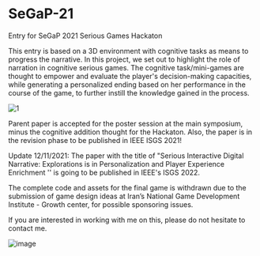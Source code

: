 # SeGaP-21
Entry for SeGaP 2021 Serious Games Hackaton 

This entry is based on a 3D environment with cognitive tasks as means to progress the narrative. In this project, we set out to highlight the role of narration in cognitive serious games. The cognitive task/mini-games are thought to empower and evaluate the player's decision-making capacities, while generating a personalized ending based on her performance in the course of the game, to further instill the knowledge gained in the process.

![1](https://user-images.githubusercontent.com/47105113/140274683-1046de13-2028-4c38-b76c-3585628d28ed.JPG)

Parent paper is accepted for the poster session at the main symposium, minus the cognitive addition thought for the Hackaton. 
Also, the paper is in the revision phase to be published in IEEE ISGS 2021!

Update 12/11/2021: The paper with the title of "Serious Interactive Digital Narrative: Explorations is in Personalization and Player Experience Enrichment '' is going to be published in IEEE's ISGS 2022.

The complete code and assets for the final game is withdrawn due to the submission of game design ideas at Iran’s National Game Development Institute - Growth center, for possible sponsoring issues.

If you are interested in working with me on this, please do not hesitate to contact me.

![image](https://user-images.githubusercontent.com/47105113/145672102-a229f016-c6b0-4ff5-8570-395320488e9d.png)

